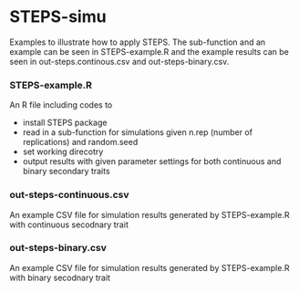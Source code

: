 # STEPS-simu
Examples to illustrate how to apply STEPS. The sub-function and an example can be seen in STEPS-example.R and the example results can be seen in out-steps.continous.csv and out-steps-binary.csv.

### STEPS-example.R
An R file including codes to
* install STEPS package
* read in a sub-function for simulations given n.rep (number of replications) and random.seed
* set working direcotry
* output results with given parameter settings for both continuous and binary secondary traits

### out-steps-continuous.csv
An example CSV file for simulation results generated by STEPS-example.R with continuous secodnary trait 

### out-steps-binary.csv
An example CSV file for simulation results generated by STEPS-example.R with binary secodnary trait
